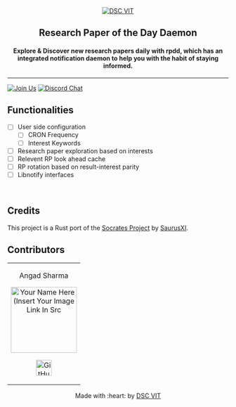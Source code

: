 <p align="center">
<a href="https://dscvit.com">
	<img src="https://user-images.githubusercontent.com/30529572/92081025-fabe6f00-edb1-11ea-9169-4a8a61a5dd45.png" alt="DSC VIT"/>
</a>
	<h2 align="center"> Research Paper of the Day Daemon </h2>
	<h4 align="center"> Explore & Discover new research papers daily with rpdd, which has an integrated notification daemon to help you with the habit of staying informed. </h4>
</p>

---
[![Join Us](https://img.shields.io/badge/Join%20Us-Developer%20Student%20Clubs-red)](https://dsc.community.dev/vellore-institute-of-technology/)
[![Discord Chat](https://img.shields.io/discord/760928671698649098.svg)](https://discord.com/invite/cWyEXgV)

<!-- [![DOCS](https://img.shields.io/badge/Documentation-see%20docs-green?style=flat-square&logo=appveyor)](INSERT_LINK_FOR_DOCS_HERE) 
  [![UI ](https://img.shields.io/badge/User%20Interface-Link%20to%20UI-orange?style=flat-square&logo=appveyor)](INSERT_UI_LINK_HERE)
-->

## Functionalities
- [ ] User side configuration
	- [ ] CRON Frequency
	- [ ] Interest Keywords
- [ ] Research paper exploration based on interests
- [ ] Relevent RP look ahead cache
- [ ] RP rotation based on result-interest parity
- [ ] Libnotify interfaces

<br>


## Credits

This project is a Rust port of the [Socrates Project](https://github.com/GDGVIT/socrates-clients) by [SaurusXI](https://github.com/SaurusXI).

## Contributors

<table>
<tr align="center">


<td>

Angad Sharma

<p align="center">
<img src = "https://dscvit.com/images/dsc-logo-square.svg" width="150" height="150" alt="Your Name Here (Insert Your Image Link In Src">
</p>
<p align="center">
<a href = "https://github.com/L04DB4L4NC3R"><img src = "http://www.iconninja.com/files/241/825/211/round-collaboration-social-github-code-circle-network-icon.svg" width="36" height = "36" alt="GitHub"/></a>
</a>
</p>
</td>

  </table>

<p align="center">
	Made with :heart: by <a href="https://dscvit.com">DSC VIT</a>
</p>

